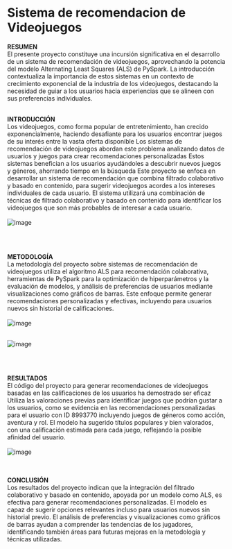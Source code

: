 # Sistema de recomendacion de Videojuegos

**RESUMEN** <br>
El presente proyecto constituye una incursión significativa en el desarrollo de un sistema de recomendación de videojuegos, aprovechando la potencia del modelo Alternating Least Squares (ALS) de PySpark. La introducción contextualiza la importancia de estos sistemas en un contexto de crecimiento exponencial de la industria de los videojuegos, destacando la necesidad de guiar a los usuarios hacia experiencias que se alineen con sus preferencias individuales. <br><br>


**INTRODUCCIÓN** <br>
Los videojuegos, como forma popular de entretenimiento, han crecido exponencialmente, haciendo desafiante para los usuarios encontrar juegos de su interés entre la vasta oferta disponible Los sistemas de recomendación de videojuegos abordan este problema analizando datos de usuarios y juegos para crear recomendaciones personalizadas Estos sistemas benefician a los usuarios ayudándoles a descubrir nuevos juegos y géneros, ahorrando tiempo en la búsqueda Este proyecto se enfoca en desarrollar un sistema de recomendación que combina filtrado colaborativo y basado en contenido, para sugerir videojuegos acordes a los intereses individuales de cada usuario.
El sistema utilizará una combinación de técnicas de filtrado colaborativo y basado en contenido para identificar los videojuegos que son más probables de interesar a cada usuario. <br><br>
![image](https://github.com/BajanaRicardo/proyectorecomendaciong2/assets/68873370/8f3966a1-6025-4044-9306-738dc4c912e5)

<br><br>

**METODOLOGÍA** <br>
La metodología del proyecto sobre sistemas de recomendación de videojuegos utiliza el algoritmo ALS para recomendación colaborativa, herramientas de PySpark para la optimización de hiperparámetros y la evaluación de modelos, y análisis de preferencias de usuarios mediante visualizaciones como gráficos de barras. Este enfoque permite generar recomendaciones personalizadas y efectivas, incluyendo para usuarios nuevos sin historial de calificaciones. <br><br>
![image](https://github.com/BajanaRicardo/proyectorecomendaciong2/assets/68873370/db7a8127-d40e-4349-bfff-c8140ac05317) <br><br>

![image](https://github.com/BajanaRicardo/proyectorecomendaciong2/assets/68873370/8bc8e03d-1815-4278-8d3d-fdf7289f0eb5)

<br><br>

**RESULTADOS** <br>
El código del proyecto para generar recomendaciones de videojuegos basadas en las calificaciones de los usuarios ha demostrado ser eficaz Utiliza las valoraciones previas para identificar juegos que podrían gustar a los usuarios, como se evidencia en las recomendaciones personalizadas para el usuario con ID 8993770 incluyendo juegos de géneros como acción, aventura y rol. El modelo ha sugerido títulos populares y bien valorados, con una calificación estimada para cada juego, reflejando la posible afinidad del usuario. <br><br>
![image](https://github.com/BajanaRicardo/proyectorecomendaciong2/assets/68873370/15e388b8-b994-4c23-92be-3d6f13beca1b)

<br><br>
**CONCLUSIÓN** <br>
Los resultados del proyecto indican que la integración del filtrado colaborativo y basado en contenido, apoyada por un modelo como ALS, es efectiva para generar recomendaciones personalizadas. El modelo es capaz de sugerir opciones relevantes incluso para usuarios nuevos sin historial previo. El análisis de preferencias y visualizaciones como gráficos de barras ayudan a comprender las tendencias de los jugadores, identificando también áreas para futuras mejoras en la metodología y técnicas utilizadas.
